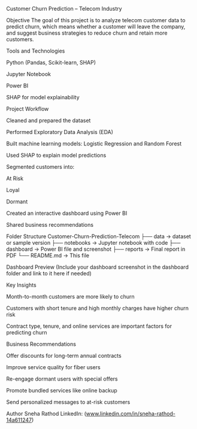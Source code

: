 Customer Churn Prediction – Telecom Industry

Objective
The goal of this project is to analyze telecom customer data to predict churn, which means whether a customer will leave the company, and suggest business strategies to reduce churn and retain more customers.

Tools and Technologies

Python (Pandas, Scikit-learn, SHAP)

Jupyter Notebook

Power BI

SHAP for model explainability

Project Workflow

Cleaned and prepared the dataset

Performed Exploratory Data Analysis (EDA)

Built machine learning models: Logistic Regression and Random Forest

Used SHAP to explain model predictions

Segmented customers into:

At Risk

Loyal

Dormant

Created an interactive dashboard using Power BI

Shared business recommendations

Folder Structure
Customer-Churn-Prediction-Telecom
├── data → dataset or sample version
├── notebooks → Jupyter notebook with code
├── dashboard → Power BI file and screenshot
├── reports → Final report in PDF
└── README.md → This file

Dashboard Preview
(Include your dashboard screenshot in the dashboard folder and link to it here if needed)

Key Insights

Month-to-month customers are more likely to churn

Customers with short tenure and high monthly charges have higher churn risk

Contract type, tenure, and online services are important factors for predicting churn

Business Recommendations

Offer discounts for long-term annual contracts

Improve service quality for fiber users

Re-engage dormant users with special offers

Promote bundled services like online backup

Send personalized messages to at-risk customers

Author
Sneha Rathod
LinkedIn: (www.linkedin.com/in/sneha-rathod-14a611247)
